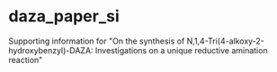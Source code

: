 # daza_paper_si
Supporting information for "On the synthesis of N,1,4-Tri(4-alkoxy-2-hydroxybenzyl)-DAZA: Investigations on a unique reductive amination reaction"
